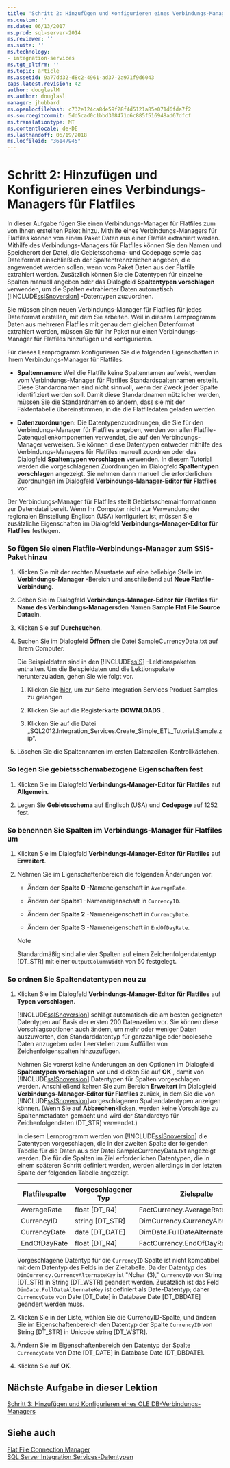 ```yaml
---
title: 'Schritt 2: Hinzufügen und Konfigurieren eines Verbindungs-Managers für Flatfiles | Microsoft-Dokumentation'
ms.custom: ''
ms.date: 06/13/2017
ms.prod: sql-server-2014
ms.reviewer: ''
ms.suite: ''
ms.technology:
- integration-services
ms.tgt_pltfrm: ''
ms.topic: article
ms.assetid: 9a77dd32-d8c2-4961-ad37-2a971f9d6043
caps.latest.revision: 42
author: douglaslM
ms.author: douglasl
manager: jhubbard
ms.openlocfilehash: c732e124ca8de59f28f4d5121a85e071d6fda7f2
ms.sourcegitcommit: 5dd5cad0c1bbd308471d6c885f516948ad67dfcf
ms.translationtype: MT
ms.contentlocale: de-DE
ms.lasthandoff: 06/19/2018
ms.locfileid: "36147945"
---
```

# <a name="step-2-adding-and-configuring-a-flat-file-connection-manager"></a>Schritt 2: Hinzufügen und Konfigurieren eines Verbindungs-Managers für Flatfiles
  In dieser Aufgabe fügen Sie einen Verbindungs-Manager für Flatfiles zum von Ihnen erstellten Paket hinzu. Mithilfe eines Verbindungs-Managers für Flatfiles können von einem Paket Daten aus einer Flatfile extrahiert werden. Mithilfe des Verbindungs-Managers für Flatfiles können Sie den Namen und Speicherort der Datei, die Gebietsschema- und Codepage sowie das Dateiformat einschließlich der Spaltentrennzeichen angeben, die angewendet werden sollen, wenn vom Paket Daten aus der Flatfile extrahiert werden. Zusätzlich können Sie die Datentypen für einzelne Spalten manuell angeben oder das Dialogfeld **Spaltentypen vorschlagen** verwenden, um die Spalten extrahierter Daten automatisch [!INCLUDE[ssISnoversion](../includes/ssisnoversion-md.md)] -Datentypen zuzuordnen.  
  
 Sie müssen einen neuen Verbindungs-Manager für Flatfiles für jedes Dateiformat erstellen, mit dem Sie arbeiten. Weil in diesem Lernprogramm Daten aus mehreren Flatfiles mit genau dem gleichen Datenformat extrahiert werden, müssen Sie für Ihr Paket nur einen Verbindungs-Manager für Flatfiles hinzufügen und konfigurieren.  
  
 Für dieses Lernprogramm konfigurieren Sie die folgenden Eigenschaften in Ihrem Verbindungs-Manager für Flatfiles:  
  
-   **Spaltennamen:** Weil die Flatfile keine Spaltennamen aufweist, werden vom Verbindungs-Manager für Flatfiles Standardspaltennamen erstellt. Diese Standardnamen sind nicht sinnvoll, wenn der Zweck jeder Spalte identifiziert werden soll. Damit diese Standardnamen nützlicher werden, müssen Sie die Standardnamen so ändern, dass sie mit der Faktentabelle übereinstimmen, in die die Flatfiledaten geladen werden.  
  
-   **Datenzuordnungen:** Die Datentypenzuordnungen, die Sie für den Verbindungs-Manager für Flatfiles angeben, werden von allen Flatfile-Datenquellenkomponenten verwendet, die auf den Verbindungs-Manager verweisen. Sie können diese Datentypen entweder mithilfe des Verbindungs-Managers für Flatfiles manuell zuordnen oder das Dialogfeld **Spaltentypen vorschlagen** verwenden. In diesem Tutorial werden die vorgeschlagenen Zuordnungen im Dialogfeld **Spaltentypen vorschlagen** angezeigt. Sie nehmen dann manuell die erforderlichen Zuordnungen im Dialogfeld **Verbindungs-Manager-Editor für Flatfiles** vor.  
  
 Der Verbindungs-Manager für Flatfiles stellt Gebietsschemainformationen zur Datendatei bereit. Wenn Ihr Computer nicht zur Verwendung der regionalen Einstellung Englisch (USA) konfiguriert ist, müssen Sie zusätzliche Eigenschaften im Dialogfeld **Verbindungs-Manager-Editor für Flatfiles** festlegen.  
  
### <a name="to-add-a-flat-file-connection-manager-to-the-ssis-package"></a>So fügen Sie einen Flatfile-Verbindungs-Manager zum SSIS-Paket hinzu  
  
1.  Klicken Sie mit der rechten Maustaste auf eine beliebige Stelle im **Verbindungs-Manager** -Bereich und anschließend auf **Neue Flatfile-Verbindung**.  
  
2.  Geben Sie im Dialogfeld **Verbindungs-Manager-Editor für Flatfiles** für **Name des Verbindungs-Managers**den Namen **Sample Flat File Source Data**ein.  
  
3.  Klicken Sie auf **Durchsuchen**.  
  
4.  Suchen Sie im Dialogfeld **Öffnen** die Datei SampleCurrencyData.txt auf Ihrem Computer.  
  
     Die Beispieldaten sind in den [!INCLUDE[ssIS](../includes/ssis-md.md)] -Lektionspaketen enthalten. Um die Beispieldaten und die Lektionspakete herunterzuladen, gehen Sie wie folgt vor.  
  
    1.  Klicken Sie [hier](http://go.microsoft.com/fwlink/?LinkId=275027), um zur Seite Integration Services Product Samples zu gelangen  
  
    2.  Klicken Sie auf die Registerkarte **DOWNLOADS** .  
  
    3.  Klicken Sie auf die Datei „SQL2012.Integration_Services.Create_Simple_ETL_Tutorial.Sample.zip“.  
  
5.  Löschen Sie die Spaltennamen im ersten Datenzeilen-Kontrollkästchen.  
  
### <a name="to-set-locale-sensitive-properties"></a>So legen Sie gebietsschemabezogene Eigenschaften fest  
  
1.  Klicken Sie im Dialogfeld **Verbindungs-Manager-Editor für Flatfiles** auf **Allgemein**.  
  
2.  Legen Sie **Gebietsschema** auf Englisch (USA) und **Codepage** auf 1252 fest.  
  
### <a name="to-rename-columns-in-the-flat-file-connection-manager"></a>So benennen Sie Spalten im Verbindungs-Manager für Flatfiles um  
  
1.  Klicken Sie im Dialogfeld **Verbindungs-Manager-Editor für Flatfiles** auf **Erweitert**.  
  
2.  Nehmen Sie im Eigenschaftenbereich die folgenden Änderungen vor:  
  
    -   Ändern der **Spalte 0** -Nameneigenschaft in `AverageRate`.  
  
    -   Ändern der **Spalte1** -Nameneigenschaft in `CurrencyID`.  
  
    -   Ändern der **Spalte 2** -Nameneigenschaft in `CurrencyDate`.  
  
    -   Ändern der **Spalte 3** -Nameneigenschaft in `EndOfDayRate`.  
  
    > [!NOTE]  
    >  Standardmäßig sind alle vier Spalten auf einen Zeichenfolgendatentyp [DT_STR] mit einer `OutputColumnWidth` von 50 festgelegt.  
  
### <a name="to-remap-column-data-types"></a>So ordnen Sie Spaltendatentypen neu zu  
  
1.  Klicken Sie im Dialogfeld **Verbindungs-Manager-Editor für Flatfiles** auf **Typen vorschlagen**.  
  
     [!INCLUDE[ssISnoversion](../includes/ssisnoversion-md.md)] schlägt automatisch die am besten geeigneten Datentypen auf Basis der ersten 200 Datenzeilen vor. Sie können diese Vorschlagsoptionen auch ändern, um mehr oder weniger Daten auszuwerten, den Standarddatentyp für ganzzahlige oder boolesche Daten anzugeben oder Leerstellen zum Auffüllen von Zeichenfolgenspalten hinzuzufügen.  
  
     Nehmen Sie vorerst keine Änderungen an den Optionen im Dialogfeld **Spaltentypen vorschlagen** vor und klicken Sie auf **OK** , damit von [!INCLUDE[ssISnoversion](../includes/ssisnoversion-md.md)] Datentypen für Spalten vorgeschlagen werden. Anschließend kehren Sie zum Bereich **Erweitert** im Dialogfeld **Verbindungs-Manager-Editor für Flatfiles** zurück, in dem Sie die von [!INCLUDE[ssISnoversion](../includes/ssisnoversion-md.md)]vorgeschlagenen Spaltendatentypen anzeigen können. (Wenn Sie auf **Abbrechen**klicken, werden keine Vorschläge zu Spaltenmetadaten gemacht und wird der Standardtyp für Zeichenfolgendaten (DT_STR) verwendet.)  
  
     In diesem Lernprogramm werden von [!INCLUDE[ssISnoversion](../includes/ssisnoversion-md.md)] die Datentypen vorgeschlagen, die in der zweiten Spalte der folgenden Tabelle für die Daten aus der Datei SampleCurrencyData.txt angezeigt werden. Die für die Spalten im Ziel erforderlichen Datentypen, die in einem späteren Schritt definiert werden, werden allerdings in der letzten Spalte der folgenden Tabelle angezeigt.  
  
    |Flatfilespalte|Vorgeschlagener Typ|Zielspalte|Zieltyp|  
    |----------------------|--------------------|------------------------|----------------------|  
    |AverageRate|float [DT_R4]|FactCurrency.AverageRate|FLOAT|  
    |CurrencyID|string [DT_STR]|DimCurrency.CurrencyAlternateKey|nchar(3)|  
    |CurrencyDate|date [DT_DATE]|DimDate.FullDateAlternateKey|date|  
    |EndOfDayRate|float [DT_R4]|FactCurrency.EndOfDayRate|FLOAT|  
  
     Vorgeschlagene Datentyp für die `CurrencyID` Spalte ist nicht kompatibel mit dem Datentyp des Felds in der Zieltabelle. Da der Datentyp des `DimCurrency.CurrencyAlternateKey` ist "Nchar (3)," `CurrencyID` von String [DT_STR] in String [DT_WSTR] geändert werden. Zusätzlich ist das Feld `DimDate.FullDateAlternateKey` ist definiert als Date-Datentyp; daher `CurrencyDate` von Date [DT_Date] in Database Date [DT_DBDATE] geändert werden muss.  
  
2.  Klicken Sie in der Liste, wählen Sie die CurrencyID-Spalte, und ändern Sie im Eigenschaftenbereich den Datentyp der Spalte `CurrencyID` von String [DT_STR] in Unicode string [DT_WSTR].  
  
3.  Ändern Sie im Eigenschaftenbereich den Datentyp der Spalte `CurrencyDate` von Date [DT_DATE] in Database Date [DT_DBDATE].  
  
4.  Klicken Sie auf **OK**.  
  
## <a name="next-task-in-lesson"></a>Nächste Aufgabe in dieser Lektion  
 [Schritt 3: Hinzufügen und Konfigurieren eines OLE DB-Verbindungs-Managers](lesson-1-3-adding-and-configuring-an-ole-db-connection-manager.md)  
  
## <a name="see-also"></a>Siehe auch  
 [Flat File Connection Manager](connection-manager/file-connection-manager.md)   
 [SQL Server Integration Services-Datentypen](data-flow/integration-services-data-types.md)  
  
  